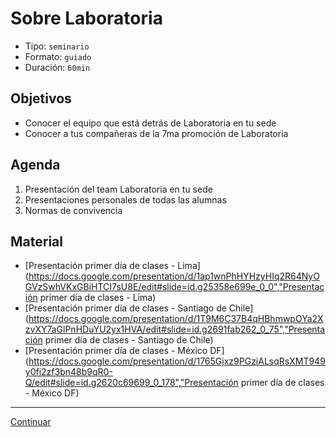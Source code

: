 # Sobre Laboratoria
- Tipo: `seminario`
- Formato: `guiado`
- Duración: `60min`

## Objetivos

- Conocer el equipo que está detrás de Laboratoria en tu sede
- Conocer a tus compañeras de la 7ma promoción de Laboratoria

## Agenda

1. Presentación del team Laboratoria en tu sede
2. Presentaciones personales de todas las alumnas
3. Normas de convivencia

## Material
* [Presentación primer día de clases - Lima](https://docs.google.com/presentation/d/1ap1wnPhHYHzyHIq2R64NyOGVzSwhVKxGBiHTCI7sU8E/edit#slide=id.g25358e699e_0_0","Presentación primer día de clases - Lima)
* [Presentación primer día de clases - Santiago de Chile](https://docs.google.com/presentation/d/1T9M6C37B4qHBhmwpOYa2XzvXY7aGlPnHDuYU2yx1HVA/edit#slide=id.g2691fab262_0_75","Presentación primer día de clases - Santiago de Chile)
* [Presentación primer día de clases - México DF](https://docs.google.com/presentation/d/1765Gjxz9PGziALsqRsXMT949y0fi2zf3bn48b9qR0-Q/edit#slide=id.g2620c69699_0_178","Presentación primer día de clases - México DF)

***

[Continuar](02-sprint-demo.md)
